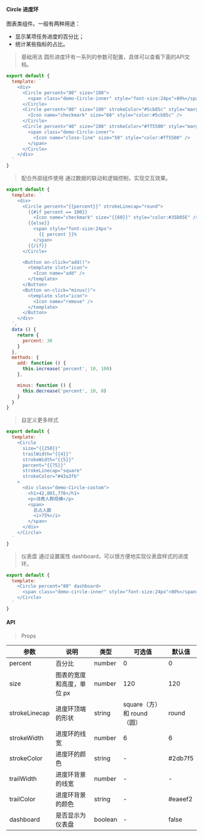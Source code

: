 #### Circle 进度环

图表类组件。一般有两种用途：

- 显示某项任务进度的百分比；
- 统计某些指标的占比。


> 基础用法
圆形进度环有一系列的参数可配置，具体可以查看下面的API文档。

```js
export default {
  template: `
    <div>
      <Circle percent="80" size="100">
        <span class="demo-Circle-inner" style="font-size:24px">80%</span>
      </Circle>
      <Circle percent="80" size="100" strokeColor="#5cb85c" style="margin-left: 10px">
        <Icon name="checkmark" size="60" style="color:#5cb85c" />
      </Circle>
      <Circle percent="40" size="100" strokeColor="#ff5500" style="margin-left: 10px">
        <span class="demo-Circle-inner">
          <Icon name="close-line" size="50" style="color:#ff5500" />
        </span>
      </Circle>
    </div>
  `
}
```


> 配合外部组件使用
通过数据的联动和逻辑控制，实现交互效果。

```js
export default {
  template: `
    <div>
      <Circle percent="{{percent}}" strokeLinecap="round">
        {{#if percent == 100}}
          <Icon name="checkmark" size="{{60}}" style="color:#35D05E" />
        {{else}}
          <span style="font-size:24px">
            {{ percent }}%
          </span>
        {{/if}}
      </Circle>

      <Button on-click="add()">
        <template slot="icon">
          <Icon name="add" />
        </template>
      </Button>
      <Button on-click="minus()">
        <template slot="icon">
          <Icon name="remove" />
        </template>
      </Button>
    </div>
  `,
  data () {
    return {
      percent: 30
    }
  },
  methods: {
    add: function () {
      this.increase('percent', 10, 100)
    },

    minus: function () {
      this.decrease('percent', 10, 0)
    }
  }
}
```

> 自定义更多样式

```js
export default {
  template: `
    <Circle
      size="{{250}}"
      trailWidth="{{4}}"
      strokeWidth="{{5}}"
      percent="{{75}}"
      strokeLinecap="square"
      strokeColor="#43a3fb"
    >
      <div class="demo-Circle-custom">
        <h1>42,001,776</h1>
        <p>消费人群规模</p>
        <span>
          总占人数
          <i>75%</i>
        </span>
      </div>
    </Circle>
  `
}
```

> 仪表盘
通过设置属性 dashboard，可以很方便地实现仪表盘样式的进度环。

```js
export default {
  template: `
    <Circle percent="80" dashboard>
      <span class="demo-circle-inner" style="font-size:24px">80%</span>
    </Circle>
  `
}
```

#### API

> Props

参数 | 说明 | 类型 | 可选值 | 默认值
---|---|---|---|---
percent | 百分比 | number | 0 | 0
size | 图表的宽度和高度，单位 px | number | 120 | 120
strokeLinecap | 进度环顶端的形状 | string | square（方）和 round（圆）| round
strokeWidth | 进度环的线宽 | number | 6 | 6
strokeColor | 进度环的颜色 | string | - | #2db7f5
trailWidth | 进度环背景的线宽 | number | - | -
trailColor | 进度环背景的颜色 | string | - | #eaeef2
dashboard | 是否显示为仪表盘 | boolean | - | false

